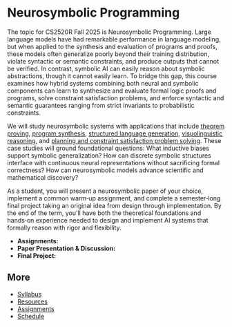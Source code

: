 # Neurosymbolic Programming

The topic for CS2520R Fall 2025 is Neurosymbolic Programming. Large language models have had remarkable performance in language modeling, but when applied to the synthesis and evaluation of programs and proofs, these models often generalize poorly beyond their training distribution, violate syntactic or semantic constraints, and produce outputs that cannot be verified. In contrast, symbolic AI can easily reason about symbolic abstractions, though it cannot easily learn. To bridge this gap, this course examines how hybrid systems combining both neural and symbolic components can learn to synthesize and evaluate formal logic proofs and programs, solve constraint satisfaction problems, and enforce syntactic and semantic guarantees ranging from strict invariants to probabilistic constraints.

We will study neurosymbolic systems with applications that include [theorem proving](https://deepmind.google/discover/blog/alphageometry-an-olympiad-level-ai-system-for-geometry/), [program synthesis](https://github.com/namin/llm-verified-with-monte-carlo-tree-search), [structured language generation](https://github.com/dottxt-ai/outlines), [visuolinguistic reasoning](https://www.scallop-lang.org/), and [planning and constraint satisfaction problem solving](https://energy-based-model.github.io/ired/). These case studies will ground foundational questions: What inductive biases support symbolic generalization? How can discrete symbolic structures interface with continuous neural representations without sacrificing formal correctness? How can neurosymbolic models advance scientific and mathematical discovery?

As a student, you will present a neurosymbolic paper of your choice, implement a common warm‑up assignment, and complete a semester‑long final project taking an original idea from design through implementation. By the end of the term, you'll have both the theoretical foundations and hands‑on experience needed to design and implement AI systems that formally reason with rigor and flexibility.

- **Assignments:**
- **Paper Presentation & Discussion:**
- **Final Project:**

## More

- [Syllabus](syllabus.html)
- [Resources](resources.html)
- [Assignments](assignments.html)
- [Schedule](schedule.html)
